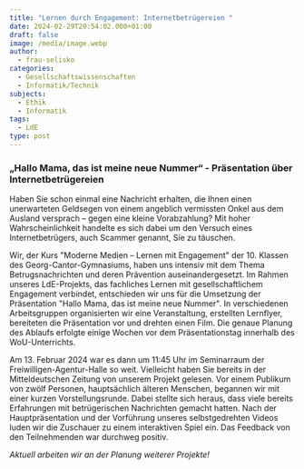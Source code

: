 ```yaml
---
title: "Lernen durch Engagement: Internetbetrügereien "
date: 2024-02-29T20:54:02.000+01:00
draft: false
image: /media/image.webp
author:
  - frau-selisko
categories:
  - Gesellschaftswissenschaften
  - Informatik/Technik
subjects:
  - Ethik
  - Informatik
tags:
  - LdE
type: post
---
```

### „Hallo Mama, das ist meine neue Nummer“ - Präsentation über Internetbetrügereien

Haben Sie schon einmal eine Nachricht erhalten, die Ihnen einen unerwarteten Geldsegen von einem angeblich vermissten Onkel aus dem Ausland versprach – gegen eine kleine Vorabzahlung? Mit hoher Wahrscheinlichkeit handelte es sich dabei um den Versuch eines Internetbetrügers, auch Scammer genannt, Sie zu täuschen.

Wir, der Kurs "Moderne Medien – Lernen mit Engagement" der 10. Klassen des Georg-Cantor-Gymnasiums, haben uns intensiv mit dem Thema Betrugsnachrichten und deren Prävention auseinandergesetzt. Im Rahmen unseres LdE-Projekts, das fachliches Lernen mit gesellschaftlichem Engagement verbindet, entschieden wir uns für die Umsetzung der Präsentation "Hallo Mama, das ist meine neue Nummer".  In verschiedenen Arbeitsgruppen organisierten wir eine Veranstaltung, erstellten Lernflyer, bereiteten die Präsentation vor und drehten einen Film. Die genaue Planung des Ablaufs erfolgte einige Wochen vor dem Präsentationstag innerhalb des WoU-Unterrichts. 

Am 13. Februar 2024 war es dann um 11:45 Uhr im Seminarraum der Freiwilligen-Agentur-Halle so weit. Vielleicht haben Sie bereits in der Mitteldeutschen Zeitung von unserem Projekt gelesen. Vor einem Publikum von zwölf Personen, hauptsächlich älteren Menschen, begannen wir mit einer kurzen Vorstellungsrunde. Dabei stellte sich heraus, dass viele bereits Erfahrungen mit betrügerischen Nachrichten gemacht hatten. Nach der Hauptpräsentation und der Vorführung unseres selbstgedrehten Videos luden wir die Zuschauer zu einem interaktiven Spiel ein. Das Feedback von den Teilnehmenden war durchweg positiv. 

_Aktuell arbeiten wir an der Planung weiterer Projekte!_




